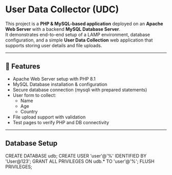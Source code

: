 # User Data Collector (UDC)

This project is a **PHP & MySQL-based application** deployed on an **Apache Web Server** with a backend **MySQL Database Server**.  
It demonstrates end-to-end setup of a LAMP environment, database configuration, and a simple **User Data Collection** web application that supports storing user details and file uploads.

---

## 🚀 Features
- Apache Web Server setup with PHP 8.1
- MySQL Database installation & configuration
- Secure database connection (mysqli with prepared statements)
- User form to collect:
  - Name
  - Age
  - Country
- File upload support with validation
- Test pages to verify PHP and DB connectivity

---

## Database Setup

CREATE DATABASE udb;
CREATE USER 'user'@'%' IDENTIFIED BY 'User@123';
GRANT ALL PRIVILEGES ON udb.* TO 'user'@'%';
FLUSH PRIVILEGES;


